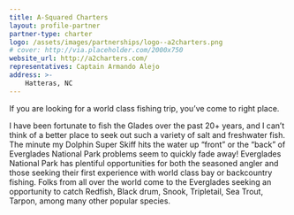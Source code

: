 ```yaml
---
title: A-Squared Charters
layout: profile-partner
partner-type: charter
logo: /assets/images/partnerships/logo--a2charters.png
# cover: http://via.placeholder.com/2000x750
website_url: http://a2charters.com/
representatives: Captain Armando Alejo
address: >-
    Hatteras, NC
---
```

If you are looking for a world class fishing trip, you’ve come to right place. 

I have been fortunate to fish the Glades over the past 20+ years, and I can’t think of a better place to seek out such a variety of salt and freshwater fish. The minute my Dolphin Super Skiff hits the water up “front” or the “back” of Everglades National Park problems seem to quickly fade away! Everglades National Park has plentiful opportunities for both the seasoned angler and those seeking their first experience with world class bay or backcountry fishing. Folks from all over the world come to the Everglades seeking an opportunity to catch Redfish, Black drum, Snook, Tripletail, Sea Trout, Tarpon, among many other popular species.
